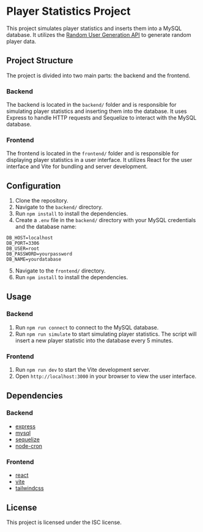 # Player Statistics Project

This project simulates player statistics and inserts them into a MySQL database. It utilizes the [Random User Generation API](https://randomuser.me/api) to generate random player data.

## Project Structure

The project is divided into two main parts: the backend and the frontend.

### Backend

The backend is located in the `backend/` folder and is responsible for simulating player statistics and inserting them into the database. It uses Express to handle HTTP requests and Sequelize to interact with the MySQL database.

### Frontend

The frontend is located in the `frontend/` folder and is responsible for displaying player statistics in a user interface. It utilizes React for the user interface and Vite for bundling and server development.

## Configuration

1. Clone the repository.
2. Navigate to the `backend/` directory.
3. Run `npm install` to install the dependencies.
4. Create a `.env` file in the `backend/` directory with your MySQL credentials and the database name:

```
DB_HOST=localhost
DB_PORT=3306
DB_USER=root
DB_PASSWORD=yourpassword
DB_NAME=yourdatabase
```

5. Navigate to the `frontend/` directory.
6. Run `npm install` to install the dependencies.

## Usage

### Backend

1. Run `npm run connect` to connect to the MySQL database.
2. Run `npm run simulate` to start simulating player statistics. The script will insert a new player statistic into the database every 5 minutes.

### Frontend

1. Run `npm run dev` to start the Vite development server.
2. Open `http://localhost:3000` in your browser to view the user interface.

## Dependencies

### Backend

- [express](https://expressjs.com/)
- [mysql](https://www.npmjs.com/package/mysql)
- [sequelize](https://sequelize.org/)
- [node-cron](https://www.npmjs.com/package/node-cron)

### Frontend

- [react](https://reactjs.org/)
- [vite](https://vitejs.dev/)
- [tailwindcss](https://tailwindcss.com/)

## License

This project is licensed under the ISC license.
